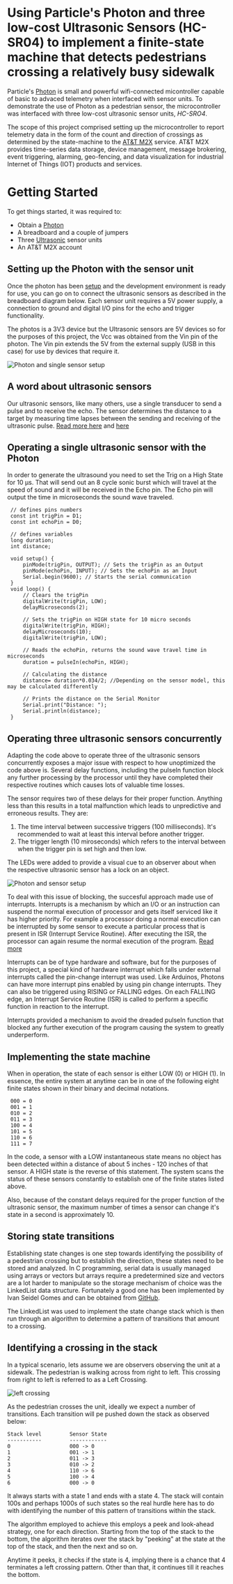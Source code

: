 # Using Particle's Photon and three low-cost Ultrasonic Sensors (HC-SR04) to implement a finite-state machine that detects pedestrians crossing a relatively busy sidewalk 

Particle's [Photon](https://www.particle.io/products/hardware/photon-wifi/) is small and powerful wifi-connected micontroller capable of basic to advaced telemetry when interfaced with sensor units. To demonstrate the use of Photon as a pedestrian sensor, the microcontroller was interfaced with three low-cost ultrasonic sensor units, _HC-SRO4_. 

The scope of this project comprised setting up the microcontroller to report telemetry data in the form of the count and direction of crossings as determined by the state-machine to the [AT&T M2X](https://m2x.att.com/) service. AT&T M2X provides time-series data storage, device management, message brokering, event triggering, alarming, geo-fencing, and data visualization for industrial Internet of Things (IOT) products and services.


# Getting Started
To get things started, it was required to:
 - Obtain a [Photon](https://www.particle.io/products/hardware/photon-wifi/)
 - A breadboard and a couple of jumpers
 - Three [Ultrasonic](https://www.robotshop.com/en/hc-sr04-ultra01-ultrasonic-range-finder.html) sensor units
 - An AT&T M2X account
 
 
## Setting up the Photon with the sensor unit
Once the photon has been [setup](https://docs.particle.io/guide/getting-started/start/photon/) and the development environment is ready for use, you can go on to connect the ultrasonic sensors as described in the breadboard diagram below. Each sensor unit requires a 5V power supply, a connection to ground and digital I/O pins for the echo and trigger functionality.

The photos is a 3V3 device but the Ultrasonic sensors are 5V devices so for the purposes of this project, the Vcc was obtained from the Vin pin of the photon. The Vin pin extends the 5V from the external supply (USB in this case) for use by devices that require it.


![Photon and single sensor setup](https://lh3.googleusercontent.com/Xe4HW000d6frL4SwBG6PeyBP30EypJroX1ozOxZB6zl8bjAcGcsZv0R-cBKnqeoTU3qr8NUdTPAgyovB5dloO-lwOUSiirQ0f7-kT-cumumsk962d3hlrsLM1_3Y89zqpyN-vqOTM29hoD39WUmFjZvz4s899M63Vdtvv5Z9PsKh6pj_zxusA8S2KVXcsJeF81z-AsxplFnFMH50VAJlQQrPcphIYqOs57tcJqSHLADX_KqoQGiVk-kbc4CThfwlqPd5x96ENSpdzhFTfjb85zFf0TA92CZtM5hjUehDYAYhh-KG5nnDqYMlXxp4E1xKhm0zhnJbchBYozZsFjmXBnEnubLjIEnpOhAb-l0AMS77Ew1lGRxdgt3BpUvv6DLKAsKVZ0QkXQPlzeoeIhBJ4nKFwwaYB4vdFmvuhF44nasD6NuF2g58R0UOVFMrWl2TQ5sxyuEifxNVgRa1qaOMOfwbvqj-ECGH46PHXIk5urcHQECS1q1ZwOaVJTceBMTSgyN5FLr9NMoh5IEh0WQJzaJGzZ3RJRmsSH7UZ9cuw9oM2f9baSiecIYFSqiKcM64fXQwOKk0PQ-2zHdhM2QE3Yo59HjgEYJP8P7bebDjru8HrgPPWxqvAVRBNFa8_FVOrwh09c_x_26DJvXVwrvBCnbUsH93eQoe=w1290-h604-no)

## A word about ultrasonic sensors
Our ultrasonic sensors, like many others, use a single transducer to send a pulse and to receive the echo.  The sensor determines the distance to a target by measuring time lapses between the sending and receiving of the ultrasonic pulse. [Read more here](https://www.maxbotix.com/articles/how-ultrasonic-sensors-work.htm) and [here](https://howtomechatronics.com/tutorials/arduino/ultrasonic-sensor-hc-sr04/)

## Operating a single ultrasonic sensor with the Photon
In order to generate the ultrasound you need to set the Trig on a High State for 10 µs. That will send out an 8 cycle sonic burst which will travel at the speed of sound and it will be received in the Echo pin. The Echo pin will output the time in microseconds the sound wave traveled.


     // defines pins numbers
     const int trigPin = D1;
     const int echoPin = D0;
     
     // defines variables
     long duration;
     int distance;
     
     void setup() {
         pinMode(trigPin, OUTPUT); // Sets the trigPin as an Output
         pinMode(echoPin, INPUT); // Sets the echoPin as an Input
         Serial.begin(9600); // Starts the serial communication
     }
     void loop() {
         // Clears the trigPin
         digitalWrite(trigPin, LOW);
         delayMicroseconds(2);
         
         // Sets the trigPin on HIGH state for 10 micro seconds
         digitalWrite(trigPin, HIGH);
         delayMicroseconds(10);
         digitalWrite(trigPin, LOW);
         
         // Reads the echoPin, returns the sound wave travel time in microseconds
         duration = pulseIn(echoPin, HIGH);
         
         // Calculating the distance
         distance= duration*0.034/2; //Depending on the sensor model, this may be calculated differently
         
         // Prints the distance on the Serial Monitor
         Serial.print("Distance: ");
         Serial.println(distance);
     }


## Operating three ultrasonic sensors concurrently
Adapting the code above to operate three of the ultrasonic sensors concurrently exposes a major issue with respect to how unoptimized the code above is. Several delay functions, including the pulseIn function block any further processing by the processor until they have completed their respective routines which causes lots of valuable time losses.

The sensor requires two of these delays for their proper function. Anything less than this results in a total malfunction which leads to unpredictive and erroneous results. They are:
1. The time interval between successive triggers (100 milliseconds). It's recommended to wait at least this interval before another trigger. 
2. The trigger length (10 miroseconds) which refers to the interval between when the trigger pin is set high and then low.

The LEDs were added to provide a visual cue to an observer about when the respective ultrasonic sensor has a lock on an object.

![Photon and sensor setup](https://lh3.googleusercontent.com/mf_g8sRSLoaWhfDBYqEbg-dRGGpE-W3MlzlIgxlmZ5Hic7qnGjRUIKQMepZ2aLzIh772NVG6v_-Cz_pWPTNctCLFOO2ACTMGz5izfRg6wi3EqWesQdnkuuWYv3atFqh897MJTtOM7ZH1i1L-pcFSNHgmmLq6PssFRowYe43VES-IwUs-KfdiVZgbYdJaiVxdOJGZq86wss6LqUcKKo5SUGrqdrMFl66KlT-_ncWdDe1bQKY9fvnrVDqw5QIcY6dmCXde2hH5hGb3uoxbQ-vE8baIgLpo_E8LSb8i1LN3gMcovijrSBa2_iaTmbeiSW0B-A54dgdiweQMq3ae8Xe3OtROjxZwz4QJVyr0tukjco8J8Tx-Et0AH4M-SHznI8ceUv_8ESbhQxxyjku4xzbqhS1AOdwStFUJZXYZaVZJWDXY_jMHo2MmCw6gW4Svbkmal6ELuR8eG94nEEbRboqS4cPVvdb000g1Axe2fpo2Bj9Odunr_RFlYn2xBsTe7aNgsr8yFly6_WIlLZzgU70EtsSwfkSABilOiEh9nPJ6bKXeiTXvrU3kKpFdE6DZHp1BOTgzG_4Pd9qGiFKKBAFzwL0k5Q4cQJEaIM3UnWYP1IB4EijqD0WEPGyxRxaF_SNtWzVJJdjfRjKpcLVfrUpiDVVmztNA733e=w1241-h825-no)

To deal with this issue of blocking, the succesful approach made use of interrupts. Interrupts is a mechanism by which an I/O or an instruction can suspend the normal execution of processor and gets itself serviced like it has higher priority. For example a processor doing a normal execution can be interrupted by some sensor to execute a particular process that is present in ISR (Interrupt Service Routine). After executing the ISR, the processor can again resume the normal execution of the program. [Read more](https://circuitdigest.com/microcontroller-projects/arduino-interrupt-tutorial-with-examples)

Interrupts can be of type hardware and software, but for the purposes of this project, a special kind of hardware interrupt which falls under external interrupts called the pin-change interrupt was used. Like Arduinos, Photons can have more interrupt pins enabled by using pin change interrupts. They can also be triggered using RISING or FALLING edges. On each FALLING edge, an Interrupt Service Routine (ISR) is called to perform a specific function in reaction to the interrupt.

Interrupts provided a mechanism to avoid the dreaded pulseIn function that blocked any further execution of the program causing the system to greatly underperform. 

## Implementing the state machine
When in operation, the state of each sensor is either LOW (0) or HIGH (1). In essence, the entire system at anytime can be in one of the following eight finite states shown in their binary and decimal notations.


     000 = 0
     001 = 1
     010 = 2
     011 = 3
     100 = 4
     101 = 5
     110 = 6
     111 = 7


In the code, a sensor with a LOW instantaneous state means no object has been detected within a distance of about 5 inches - 120 inches of that sensor. A HIGH state is the reverse of this statement. The system scans the status of these sensors constantly to establish one of the finite states listed above.

Also, because of the constant delays required for the proper function of the ultrasonic sensor, the maximum number of times a sensor can change it's state in a second is approximately 10.

## Storing state transitions
Establishing state changes is one step towards identifying the possibility of a pedestrian crossing but to establish the direction, these states need to be stored and analyzed. In C programming, serial data is usually managed using arrays or vectors but arrays require a predetermined size and vectors are a lot harder to manipulate so the storage mechanism of choice was the LinkedList data structure. Fortunately a good one has been implemented by Ivan Seidel Gomes and can be obtained from [GitHub](https://github.com/ivanseidel/LinkedList/).

The LinkedList was used to implement the state change stack which is then run through an algorithm to determine a pattern of transitions that amount to a crossing.


## Identifying a crossing in the stack
In a typical scenario, lets assume we are observers observing the unit at a sidewalk. The pedestrian is walking across from right to left. This crossing from right to left is referred to as a Left Crossing.

![left crossing](https://lh3.googleusercontent.com/yjSN3VQN6j2ipOP_dxTKMwrqGbGQfYVMyM00OF1rf-c-cwV-9-LthvZg4RV3azaiBzuBUNqD89Lfqi1-LQKH3vwW5kjmpvxEZ-M99uo1_lJMMt1_kIqQvfajzkU3jDb4hW8vOEREJCNpm7rTSExqHL6J1zipj9bpPHZqVVXcCXLwufSzfOqhEmpbA0LZv9szrBHkV1ODrisyicaipTUL14Ga522agOhBwRCK6Iji5BSV39WxkmsFbVWE-v7W2EsyNMazKSbi-BwpT7TRl4QQel5Pa8QBY-0YsDSb7_m7j3M1atwwqVLsUqSARTRV5YA1KfnjPT9mCWSWEx1vwy1KIyyDPzY4uuP-7H4T5o0mUp042bblcZRqNPA0zFR0O8FhSKsQkZJSfNbX6o1TRUXB17uIb0O3U_Bf2FuFAjnWEpkmdG6ZnK4mhm9QVts03ufKZCAmCjYpopG7FWMJ3tv28fj0o1cnidTCctiLJcD2-SvXR6-v86YHaX8nof02xep02RnDw71oUk3cUzWNWfVOZULxtQZO3VPFHoWWFASq-rksIKcHma0r_1gDK2mdJOzipcXDis8m9Cef2Z_tOjCMJd56pk6WyNSCDXUC_xMMJrqVVllPG5D1XmoI_5GUaoh1lnfe21ASDz1x2cDOLpH732joeZfYm5FL=w800-h600-no)

As the pedestrian crosses the unit, ideally we expect a number of transitions. Each transition will pe pushed down the stack as observed below:

    Stack level         Sensor State
    -----------         ------------ 
    0                   000 -> 0
    1                   001 -> 1
    2                   011 -> 3
    3                   010 -> 2
    4                   110 -> 6
    5                   100 -> 4
    6                   000 -> 0

It always starts with a state 1 and ends with a state 4. The stack will contain 100s and perhaps 1000s of such states so the real hurdle here has to do with identifying the number of this pattern of transitions within the stack.

The algorithm employed to achieve this employs a peek and look-ahead strategy, one for each direction. Starting from the top of the stack to the bottom, the algorithm iterates over the stack by "peeking" at the state at the top of the stack, and then the next and so on. 

Anytime it peeks, it checks if the state is 4, implying there is a chance that 4 terminates a left crossing pattern. Other than that, it continues till it reaches the bottom. 


